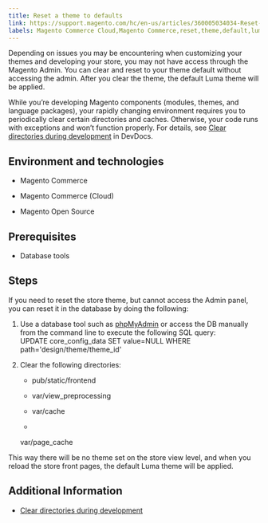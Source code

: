 ```yaml
---
title: Reset a theme to defaults
link: https://support.magento.com/hc/en-us/articles/360005034034-Reset-a-theme-to-defaults
labels: Magento Commerce Cloud,Magento Commerce,reset,theme,default,luma,database,store,how to,SQL
---
```


Depending on issues you may be encountering when customizing your themes and developing your store, you may not have access through the Magento Admin. You can clear and reset to your theme default without accessing the admin. After you clear the theme, the default Luma theme will be applied.

While you’re developing Magento components (modules, themes, and language packages), your rapidly changing environment requires you to periodically clear certain directories and caches. Otherwise, your code runs with exceptions and won’t function properly. For details, see [Clear directories during development](https://devdocs.magento.com/guides/v2.2/howdoi/php/php_clear-dirs.html) in DevDocs.

## Environment and technologies

* Magento Commerce

* Magento Commerce (Cloud)

* Magento Open Source

## Prerequisites

* Database tools

## Steps

If you need to reset the store theme, but cannot access the Admin panel, you can reset it in the database by doing the following:

1. Use a database tool such as [phpMyAdmin](https://devdocs.magento.com/guides/v2.2/install-gde/prereq/optional.html#install-optional-phpmyadmin) or access the DB manually from the command line to execute the following SQL query:  
UPDATE core\_config\_data SET value=NULL WHERE path='design/theme/theme\_id'

1. Clear the following directories:

	
	* pub/static/frontend
	
	* var/view\_preprocessing
	
	* var/cache
	
	* 
	var/page\_cache

This way there will be no theme set on the store view level, and when you reload the store front pages, the default Luma theme will be applied.

## Additional Information

* [Clear directories during development](https://devdocs.magento.com/guides/v2.2/howdoi/php/php_clear-dirs.html)

